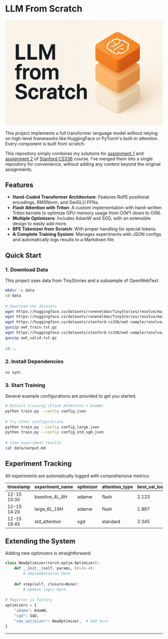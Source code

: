 # LLM From Scratch

![cover](./data/llm-from-scratch.png)

This project implements a full transformer language model without relying on high-level frameworks like HuggingFace or PyTorch's built-in attention. Every component is built from scratch.

This repository simply combines my solutions for [assignment 1](https://github.com/stanford-cs336/assignment1-basics) and [assignment 2](https://github.com/stanford-cs336/assignment2-systems) of [Stanford CS336](https://stanford-cs336.github.io/spring2025/) course. I’ve merged them into a single repository for convenience, without adding any content beyond the original assignments.




## Features

  * **Hand-Coded Transformer Architecture**: Features RoPE positional encodings, RMSNorm, and SwiGLU FFNs.
  * **Flash Attention with Triton**: A custom implementation with hand-written Triton kernels to optimize GPU memory usage from O(N²) down to O(N).
  * **Multiple Optimizers**: Includes AdamW and SGD, with an extensible design to easily add more.
  * **BPE Tokenizer from Scratch**: With proper handling for special tokens.
  * **A Complete Training System**: Manages experiments with JSON configs and automatically logs results to a Markdown file.



## Quick Start

### 1. Download Data

This project uses data from TinyStories and a subsample of OpenWebText.

```sh
mkdir -p data
cd data

# Download the datasets
wget https://huggingface.co/datasets/roneneldan/TinyStories/resolve/main/TinyStoriesV2-GPT4-train.txt
wget https://huggingface.co/datasets/roneneldan/TinyStories/resolve/main/TinyStoriesV2-GPT4-valid.txt
wget https://huggingface.co/datasets/stanford-cs336/owt-sample/resolve/main/owt_train.txt.gz
gunzip owt_train.txt.gz
wget https://huggingface.co/datasets/stanford-cs336/owt-sample/resolve/main/owt_valid.txt.gz
gunzip owt_valid.txt.gz

cd ..
```

### 2. Install Dependencies

```bash
uv sync
```

### 3. Start Training

Several example configurations are provided to get you started.

```bash
# Default training (Flash Attention + AdamW)
python train.py --config config.json

# Try other configurations
python train.py --config config_large.json
python train.py --config config_std_sgd.json

# View experiment results
cat data/output.md
```



## Experiment Tracking

All experiments are automatically logged with comprehensive metrics:

| timestamp | experiment_name | optimizer | attention_type | best_val_loss | params_M | tokens_M |
|-----------|----------------|-----------|----------------|---------------|----------|----------|
| 12-15 10:30 | baseline_4L_8H | adamw | flash | 2.123 | 25.6 | 163.8 |
| 12-15 14:20 | large_6L_16H | adamw | flash | 1.987 | 67.2 | 327.7 |
| 12-15 16:45 | std_attention | sgd | standard | 2.345 | 25.6 | 163.8 |



## Extending the System

Adding new optimizers is straightforward:
```python
class NewOptimizer(torch.optim.Optimizer):
    def __init__(self, params, lr=3e-4):
        # Implementation here
        
    def step(self, closure=None):
        # Update logic here

# Register in factory
optimizers = {
    "adamw": AdamW,
    "sgd": SGD, 
    "new_optimizer": NewOptimizer,  # Add here
}
```

---


